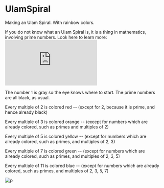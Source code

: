 # UlamSpiral
Making an Ulam Spiral. With rainbow colors.

If you do not know what an Ulam Spiral is, it is a thing in mathematics, involving prime numbers. Look here to learn more:
![p](https://mathworld.wolfram.com/PrimeSpiral.html)

The number 1 is gray so the eye knows where to start.
The prime numbers are all black, as usual.

Every multiple of 2 is colored red -- (except for 2, because it is prime, and hence already black)
    
Every multiple of 3 is colored orange -- (except for numbers which are already colored, such as primes and multiples of 2)

Every multiple of 5 is colored yellow -- (except for numbers which are already colored, such as primes, and multiples of 2, 3)

Every multiple of 7 is colored green -- (except for numbers which are already colored, such as primes, and multiples of 2, 3, 5)

Every multiple of 11 is colored blue -- (except for numbers which are already colored, such as primes, and multiples of 2, 3, 5, 7)

![p](https://github.com/bell-kevin/UlamSpiral/blob/master/Screenshot%20from%202023-05-26%2021-01-26.png)
